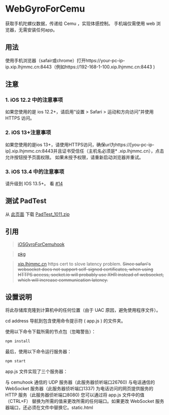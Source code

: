 # WebGyroForCemu

获取手机陀螺仪数据，传递给 Cemu ，实现体感控制。
手机端仅需使用 web 浏览器，无需安装任何app。

## 用法

使用手机浏览器（safair或chrome）打开https://your-pc-ip-ip.xip.lhjmmc.cn:8443（例如https://192-168-1-100.xip.lhjmmc.cn:8443 )

## 注意

### 1. iOS 12.2 中的注意事项

如果您使用的是 ios 12.2+，请启用“设置 > Safari > 运动和方向访问”并使用 HTTPS 访问。

### 2. iOS 13+注意事项

如果您使用的是ios 13+，请使用HTTPS访问，确保url为https://[you-pc-ip-ip].xip.lhjmmc.cn:8443并且证书受信任（主机名必须是* .xip.lhjmmc.cn），点击允许按钮授予页面权限。 如果未授予权限，请重新启动浏览器并重试。

### 3. iOS 13.4 中的注意事项

请升级到 IOS 13.5+。 看 [#14](https://github.com/hjmmc/WebGyroForCemuhook/issues/14)

## 测试 PadTest

从 [此页面](https://cemuhook.sshnuke.net/padudpserver.html) 下载 [PadTest_1011.zip](https://files.sshnuke.net/PadTest_1011.zip)

## 引用

> [iOSGyroForCemuhook](https://github.com/denismr/iOSGyroForCemuhook)

> [pkg](https://github.com/zeit/pkg)

> [xip.lhjmmc.cn](https://xip.lhjmmc.cn) https cert to slove latency problem. ~~Since safari's websocket does not support self-signed certificates, when using HTTPS access, socket.io will probably use XHR instead of websocket, which will increase communication latency.~~

## 设置说明
将此存储库克隆到计算机中的任何位置（由于 UAC 原因，避免使用程序文件）。

cd address 导航到包含使用命令提示符 ( app.js ) 的文件夹。  

使用以下命令下载所需的节点包（忽略警告）：
```sh
npm install
```
最后，使用以下命令运行服务器：
```sh
npm start
```
app.js 文件实现了三个服务器：

与 cemuhook 通信的 UDP 服务器（此服务器侦听端口26760)
与电话通信的 WebSocket 服务器（此服务器侦听端口1337)
为电话访问的网页提供服务的 HTTP 服务（此服务器侦听端口8080)
您可以通过将 app.js 文件中的值 （CTRL+F） 替换为所需的值来更改所需的任何端口。如果更改 WebSocket 服务器端口，还必须在文件中替换它。static.html

